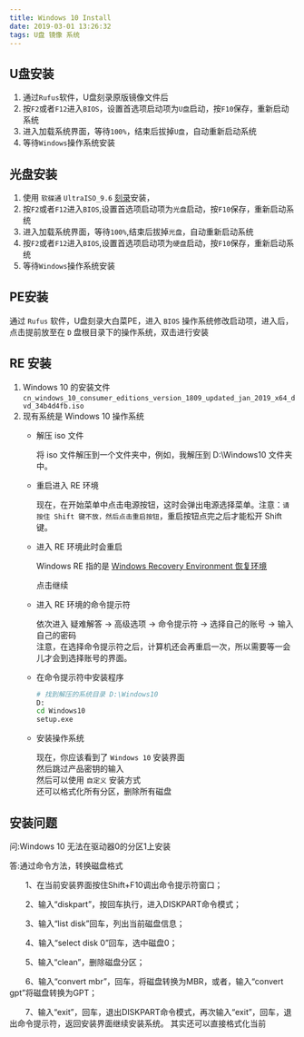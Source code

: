 ```yaml
---
title: Windows 10 Install
date: 2019-03-01 13:26:32
tags: U盘 镜像 系统
---
```


## U盘安装

1. 通过`Rufus`软件，U盘刻录原版镜像文件后
2. 按`F2`或者`F12`进入`BIOS`，设置首选项启动项为`U盘`启动，按`F10`保存，重新启动系统
3. 进入加载系统界面，等待`100%`，结束后拔掉`U盘`，自动重新启动系统
4. 等待`Windows`操作系统安装

## 光盘安装

1. 使用 `软碟通` `UltraISO_9.6` [刻录](https://cn.ultraiso.net/jiaocheng/ke-lu-guang-pan.html)安装，
2. 按`F2`或者`F12`进入`BIOS`,设置首选项启动项为`光盘`启动，按`F10`保存，重新启动系统
3. 进入加载系统界面，等待`100%`,结束后拔掉`光盘`，自动重新启动系统
4. 按`F2`或者`F12`进入`BIOS`,设置首选项启动项为`硬盘`启动，按`F10`保存，重新启动系统
5. 等待`Windows`操作系统安装

## PE安装

通过 `Rufus` 软件，U盘刻录大白菜PE，进入 `BIOS` 操作系统修改启动项，进入后，点击提前放至在 `D` 盘根目录下的操作系统，双击进行安装


## RE 安装

1. Windows 10 的安装文件  `cn_windows_10_consumer_editions_version_1809_updated_jan_2019_x64_dvd_34b4d4fb.iso`
2. 现有系统是 Windows 10 操作系统
   - 解压 iso 文件  

      将 iso 文件解压到一个文件夹中，例如，我解压到 D:\Windows10 文件夹中。

   - 重启进入 RE 环境  

      现在，在开始菜单中点击电源按钮，这时会弹出电源选择菜单。注意：`请按住 Shift 键不放，然后点击重启按钮`，重启按钮点完之后才能松开 Shift 键。  

   - 进入 RE 环境此时会重启

      Windows RE 指的是 [Windows Recovery Environment 恢复环境](https://docs.microsoft.com/en-us/windows-hardware/manufacture/desktop/windows-recovery-environment--windows-re--technical-reference)

      点击继续

   - 进入 RE 环境的命令提示符
  
      依次进入 疑难解答 -> 高级选项 -> 命令提示符 -> 选择自己的账号 -> 输入自己的密码  
      注意，在选择命令提示符之后，计算机还会再重启一次，所以需要等一会儿才会到选择账号的界面。

   - 在命令提示符中安装程序

      ```sh
      # 找到解压的系统目录 D:\Windows10
      D:
      cd Windows10
      setup.exe
      ```

   - 安装操作系统

      现在，你应该看到了 `Windows 10` 安装界面  
      然后跳过产品密钥的输入  
      然后可以使用 `自定义` 安装方式  
      还可以格式化所有分区，删除所有磁盘  


## 安装问题

问:Windows 10 无法在驱动器0的分区1上安装

答:通过命令方法，转换磁盘格式

　　1、在当前安装界面按住Shift+F10调出命令提示符窗口；

　　2、输入“diskpart”，按回车执行，进入DISKPART命令模式；

　　3、输入“list disk”回车，列出当前磁盘信息；

　　4、输入“select disk 0”回车，选中磁盘0；

　　5、输入“clean”，删除磁盘分区；

　　6、输入“convert mbr”，回车，将磁盘转换为MBR，或者，输入“convert gpt”将磁盘转换为GPT；

　　7、输入“exit”，回车，退出DISKPART命令模式，再次输入“exit”，回车，退出命令提示符，返回安装界面继续安装系统。
    其实还可以直接格式化当前